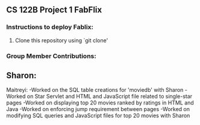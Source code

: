 ## CS 122B Project 1 FabFlix


### Instructions to deploy Fablix: 
1. Clone this repository using `git clone'


### Group Member Contributions: 

Sharon:
-

Maitreyi:
-Worked on the SQL table creations for 'moviedb' with Sharon
-Worked on Star Servlet and HTML and JavaScript file related to single-star pages
-Worked on displaying top 20 movies ranked by ratings in HTML and Java 
-Worked on enforcing jump requirement between pages
-Worked on modifying SQL queries and JavaScript files for top 20 movies with Sharon
